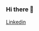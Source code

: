 ### Hi there 👋
<a href="https://www.linkedin.com/in/boyejo-basirat-9446b0236?utm_source=share&utm_campaign=share_via&utm_content=profile&utm_medium=android_app"> Linkedin</a>

<!--
**Timileyin1298/Timileyin1298** is a ✨ _special_ ✨ repository because its `README.md` (this file) appears on your GitHub profile.

Here are some ideas to get you started:

- 🔭 I’m currently working on ...
- 🌱 I’m currently learning ...
- 👯 I’m looking to collaborate on ...
- 🤔 I’m looking for help with ...
- 💬 Ask me about ...
- 📫 How to reach me: ...
- 😄 Pronouns: ...
- ⚡ Fun fact: ...
-->
